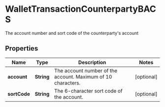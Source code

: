 

# WalletTransactionCounterpartyBACS

The account number and sort code of the counterparty's account

## Properties

| Name | Type | Description | Notes |
|------------ | ------------- | ------------- | -------------|
|**account** | **String** | The account number of the account. Maximum of 10 characters. |  [optional] |
|**sortCode** | **String** | The 6-character sort code of the account. |  [optional] |




